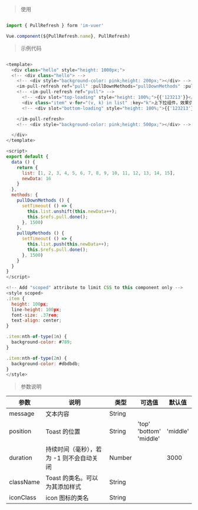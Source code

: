 
> 使用

```js

import { PullRefresh } form 'im-vuer'

Vue.component(${PullRefresh.name}, PullRefresh)

```

> 示例代码

```js

<template>
  <div class="hello" style="height: 1000px;">
  <!-- <div class="hello"> -->
    <!-- <div style="background-color: pink;height: 200px;"></div> -->
    <im-pull-refresh ref="pull" :pullDownMethods="pullDownMethods" :pullUpMethods="pullUpMethods">
    <!-- <im-pull-refresh ref="pull"> -->
      <!-- <div slot="top-loading" style="height: 100%;">{{'123213'}}</div> -->
      <div class="item" v-for="(v, k) in list" :key="k">上下拉组件，效果仍不理想{{v}}</div>
      <!-- <div slot="bottom-loading" style="height: 100%;">{{'123213'}}</div> -->

    </im-pull-refresh>
    <!-- <div style="background-color: pink;height: 500px;"></div> -->

  </div>
</template>

<script>
export default {
  data () {
    return {
      list: [1, 2, 3, 4, 5, 6, 7, 8, 9, 10, 11, 12, 13, 14, 15],
      newData: 16
    }
  },
  methods: {
    pullDownMethods () {
      setTimeout( () => {
        this.list.unshift(this.newData++);
        this.$refs.pull.done();
      }, 1500)
    },
    pullUpMethods () {
      setTimeout( () => {
        this.list.push(this.newData++);
        this.$refs.pull.done();
      }, 1500)
    }
  }
}
</script>

<!-- Add "scoped" attribute to limit CSS to this component only -->
<style scoped>
.item {
  height: 100px;
  line-height: 100px;
  font-size: .37rem;
  text-align: center;
}

.item:nth-of-type(1n) {
  background-color: #789;
}

.item:nth-of-type(2n) {
  background-color: #dbdbdb;
}
</style>


```

> 参数说明

  <div>
   <table>
    <thead>
     <tr>
      <th>参数</th> 
      <th>说明</th> 
      <th>类型</th> 
      <th>可选值</th> 
      <th>默认值</th>
     </tr>
    </thead> 
    <tbody>
     <tr>
      <td>message</td> 
      <td>文本内容</td> 
      <td>String</td> 
      <td></td> 
      <td></td>
     </tr> 
     <tr>
      <td>position</td> 
      <td>Toast 的位置</td> 
      <td>String</td> 
      <td>'top'<br />'bottom'<br />'middle'</td> 
      <td>'middle'</td>
     </tr> 
     <tr>
      <td>duration</td> 
      <td>持续时间（毫秒），若为 -1 则不会自动关闭</td> 
      <td>Number</td> 
      <td></td> 
      <td>3000</td>
     </tr> 
     <tr>
      <td>className</td> 
      <td>Toast 的类名。可以为其添加样式</td> 
      <td>String</td> 
      <td></td> 
      <td></td>
     </tr> 
     <tr>
      <td>iconClass</td> 
      <td>icon 图标的类名</td> 
      <td>String</td> 
      <td></td> 
      <td></td>
     </tr>
    </tbody>
   </table>
  </div>

